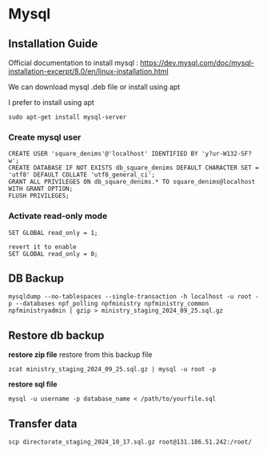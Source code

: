# Mysql 

## Installation Guide
Official documentation to install mysql : https://dev.mysql.com/doc/mysql-installation-excerpt/8.0/en/linux-installation.html

We can download mysql .deb file or install using apt

I prefer to install using apt
```shell
sudo apt-get install mysql-server
```


### Create mysql user

```shell
CREATE USER 'square_denims'@'localhost' IDENTIFIED BY 'y?ur-W132-SF?w';
CREATE DATABASE IF NOT EXISTS db_square_denims DEFAULT CHARACTER SET = 'utf8' DEFAULT COLLATE 'utf8_general_ci';
GRANT ALL PRIVILEGES ON db_square_denims.* TO square_denims@localhost WITH GRANT OPTION;
FLUSH PRIVILEGES;
```

### Activate read-only mode
```shell
SET GLOBAL read_only = 1;

revert it to enable
SET GLOBAL read_only = 0;
```


## DB Backup
```shell
mysqldump --no-tablespaces --single-transaction -h localhost -u root -p --databases npf_polling npfministry npfministry_common npfministryadmin | gzip > ministry_staging_2024_09_25.sql.gz
```

## Restore db backup

**restore zip file**
restore from this backup file
```shell
zcat ministry_staging_2024_09_25.sql.gz | mysql -u root -p
```

**restore sql file**
```shell
mysql -u username -p database_name < /path/to/yourfile.sql
```

## Transfer data
```shell
scp directorate_staging_2024_10_17.sql.gz root@131.186.51.242:/root/

```